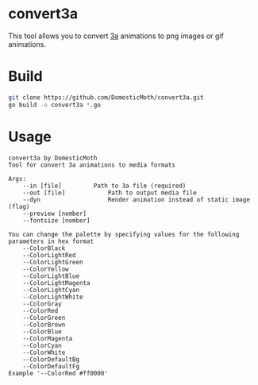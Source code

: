 # convert3a
This tool allows you to convert [3a](https://github.com/asciimoth/3a_storage) animations to png images or gif animations.  
# Build
```sh
git clone https://github.com/DomesticMoth/convert3a.git
go build -o convert3a *.go
```
# Usage
```
convert3a by DomesticMoth
Tool for convert 3a animations to media formats

Args:
	--in [file]			Path to 3a file (required)
	--out [file]			Path to output media file
	--dyn					Render animation instead of static image (flag)
	--preview [nomber]
	--fontsize [nomber]

You can change the palette by specifying values for the following parameters in hex format
	--ColorBlack
	--ColorLightRed
	--ColorLightGreen
	--ColorYellow
	--ColorLightBlue
	--ColorLightMagenta
	--ColorLightCyan
	--ColorLightWhite
	--ColorGray
	--ColorRed
	--ColorGreen
	--ColorBrown
	--ColorBlue
	--ColorMagenta
	--ColorCyan
	--ColorWhite
	--ColorDefaultBg
	--ColorDefaultFg
Example '--ColorRed #ff0000'
```
